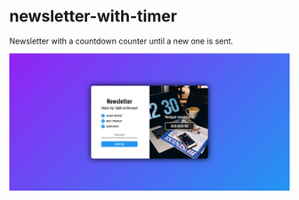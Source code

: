 # newsletter-with-timer
Newsletter with a countdown counter until a new one is sent.

![Preview](https://raw.githubusercontent.com/przylucki/newsletter-with-timer/2bbd3957e6acdc3b510415d0a7b4a6c6294cbbb3/preview.png)


